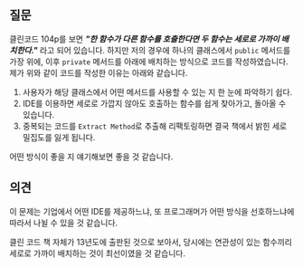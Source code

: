 ## 질문

클린코드 104p를 보면 ***"한 함수가 다른 함수를 호출한다면 두 함수는 세로로 가까이 배치한다."*** 라고 되어 있습니다. 하지만 저의 경우에 하나의 클래스에서 `public` 메서드를 가장 위에, 이후 `private` 메서드를 아래에 배치하는 방식으로 코드를 작성하였습니다. 제가 위와 같이 코드를 작성한 이유는 아래와 같습니다.

1. 사용자가 해당 클래스에서 어떤 메서드를 사용할 수 있는 지 한 눈에 파악하기 쉽다.
2. IDE를 이용하면 세로로 가깝지 않아도 호출하는 함수를 쉽게 찾아가고, 돌아올 수 있습니다.
3. 중복되는 코드를 `Extract Method`로 추출해 리팩토링하면 결국 책에서 밝힌 세로 밀집도를 잃게 됩니다.

어떤 방식이 좋을 지 얘기해보면 좋을 것 같습니다.

## 의견

이 문제는 기업에서 어떤 IDE를 제공하느냐, 또 프로그래머가 어떤 방식을 선호하느냐에 따라서 나뉠 수 있을 것 같습니다.

클린 코드 책 자체가 13년도에 출판된 것으로 보아서, 당시에는 연관성이 있는 함수끼리 세로로 가까이 배치하는 것이 최선이였을 것 같습니다.